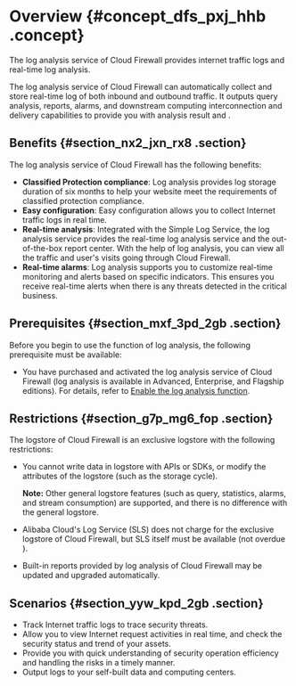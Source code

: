 # Overview {#concept_dfs_pxj_hhb .concept}

The log analysis service of Cloud Firewall provides internet traffic logs and real-time log analysis.

The log analysis service of Cloud Firewall can automatically collect and store real-time log of both inbound and outbound traffic. It outputs query analysis, reports, alarms, and downstream computing interconnection and delivery capabilities to provide you with analysis result and .

## Benefits {#section_nx2_jxn_rx8 .section}

The log analysis service of Cloud Firewall has the following benefits:

-   **Classified Protection compliance**: Log analysis provides log storage duration of six months to help your website meet the requirements of classified protection compliance.
-   **Easy configuration**: Easy configuration allows you to collect Internet traffic logs in real time.
-   **Real-time analysis**: Integrated with the Simple Log Service, the log analysis service provides the real-time log analysis service and the out-of-the-box report center. With the help of log analysis, you can view all the traffic and user's visits going through Cloud Firewall.
-   **Real-time alarms**: Log analysis supports you to customize real-time monitoring and alerts based on specific indicators. This ensures you receive real-time alerts when there is any threats detected in the critical business.

## Prerequisites {#section_mxf_3pd_2gb .section}

Before you begin to use the function of log analysis, the following prerequisite must be available:

-   You have purchased and activated the log analysis service of Cloud Firewall \(log analysis is available in Advanced, Enterprise, and Flagship editions\). For details, refer to [Enable the log analysis function](reseller.en-US/.md#).

## Restrictions {#section_g7p_mg6_fop .section}

The logstore of Cloud Firewall is an exclusive logstore with the following restrictions:

-   You cannot write data in logstore with APIs or SDKs, or modify the attributes of the logstore \(such as the storage cycle\).

    **Note:** Other general logstore features \(such as query, statistics, alarms, and stream consumption\) are supported, and there is no difference with the general logstore.

-   Alibaba Cloud's Log Service \(SLS\) does not charge for the exclusive logstore of Cloud Firewall, but SLS itself must be available \(not overdue \).
-   Built-in reports provided by log analysis of Cloud Firewall may be updated and upgraded automatically.

## Scenarios {#section_yyw_kpd_2gb .section}

-   Track Internet traffic logs to trace security threats.
-   Allow you to view Internet request activities in real time, and check the security status and trend of your assets.
-   Provide you with quick understanding of security operation efficiency and handling the risks in a timely manner.
-   Output logs to your self-built data and computing centers.

